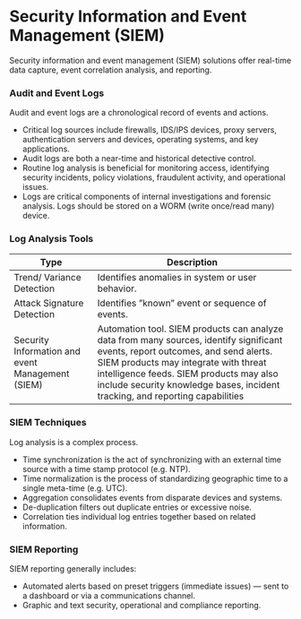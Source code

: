 # Security Information and Event Management (SIEM)

Security information and event management (SIEM) solutions
offer real-time data capture, event correlation analysis, and
reporting.

### Audit and Event Logs
Audit and event logs are a chronological record of events and
actions.
* Critical log sources include firewalls, IDS/IPS devices, proxy
servers, authentication servers and devices, operating systems,
and key applications.
* Audit logs are both a near-time and historical detective control.
* Routine log analysis is beneficial for monitoring access,
identifying security incidents, policy violations, fraudulent
activity, and operational issues.
* Logs are critical components of internal investigations and
forensic analysis. Logs should be stored on a WORM (write
once/read many) device.

### Log Analysis Tools
| Type | Description |
|------|-------------|
| Trend/ Variance Detection | Identifies anomalies in system or user behavior.|
| Attack Signature Detection | Identifies ”known” event or sequence of events.|
| Security Information and event Management (SIEM) | Automation tool. SIEM products can analyze data from many sources, identify significant events, report outcomes, and send alerts. SIEM products may integrate with threat intelligence feeds. SIEM products may also include security knowledge bases, incident tracking, and reporting capabilities |

### SIEM Techniques
Log analysis is a complex process.
* Time synchronization is the act of synchronizing with an
external time source with a time stamp protocol (e.g. NTP).
* Time normalization is the process of standardizing geographic
time to a single meta-time (e.g. UTC).
* Aggregation consolidates events from disparate devices and
systems.
* De-duplication filters out duplicate entries or excessive noise.
* Correlation ties individual log entries together based on related
information.

### SIEM Reporting
SIEM reporting generally includes:
* Automated alerts based on preset triggers (immediate issues) —
sent to a dashboard or via a communications channel.
* Graphic and text security, operational and compliance reporting.
